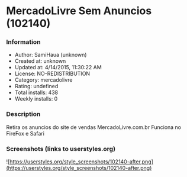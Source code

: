 # MercadoLivre Sem Anuncios (102140)

### Information
- Author: SamiHaua (unknown)
- Created at: unknown
- Updated at: 4/14/2015, 11:30:22 AM
- License: NO-REDISTRIBUTION
- Category: mercadolivre
- Rating: undefined
- Total installs: 438
- Weekly installs: 0


### Description
Retira os anuncios do site de vendas MercadoLivre.com.br
Funciona no FireFox e Safari


### Screenshots (links to userstyles.org)
![https://userstyles.org/style_screenshots/102140-after.png](https://userstyles.org/style_screenshots/102140-after.png)


